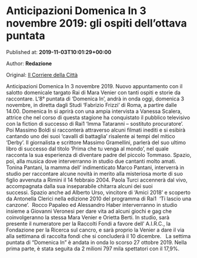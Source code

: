 
# Anticipazioni Domenica In 3 novembre 2019: gli ospiti dell’ottava puntata

Published at: **2019-11-03T10:01:29+00:00**

Author: **Redazione**

Original: [Il Corriere della Città](https://www.ilcorrieredellacitta.com/news/spettacolo/anticipazioni-domenica-in-3-novembre-2019-gli-ospiti-dellottava-puntata.html)

Anticipazioni Domenica In 3 novembre 2019. Nuovo appuntamento con il salotto domenicale targato Rai di Mara Venier con tanti ospiti e storie da raccontare. L’8° puntata di ‘Domenica In’, andrà in onda oggi, domenica 3 novembre, in diretta dagli Studi ‘Fabrizio Frizzi’ di Roma, a partire dalle 14.00.
Domenica In si aprirà con una ampia intervista a Vanessa Scalera, attrice che nel corso di questa stagione ha conquistato il pubblico televisivo con la fiction di successo di Rai1 ‘Imma Tataranni – sostituto procuratore’.
Poi Massimo Boldi si racconterà attraverso alcuni filmati inediti e si esibirà cantando uno dei suoi ‘cavalli di battaglia’ risalente ai tempi del mitico ‘Derby’.
Il giornalista e scrittore Massimo Gramellini, parlerà del suo ultimo libro di successo dal titolo ‘Prima che tu venga al mondo’, nel quale racconta la sua esperienza di diventare padre del piccolo Tommaso. Spazio, poi, alla musica dove interverranno in studio due cantanti molto amati.
Tonina Pantani, la mamma dell’ indimenticato Marco Pantani, interverrà in studio per raccontare alcune novità in merito alla misteriosa morte di suo figlio avvenuta a Rimini il 14 febbraio 2004.
Paola Turci accennerà dal vivo, accompagnata dalla sua inseparabile chitarra alcuni dei suoi successi. Spazio anche ad Alberto Urso, vincitore di ‘Amici 2018’ e scoperto da Antonella Clerici nella edizione 2010 del programma di Rai1  ‘Ti lascio una canzone’. 
Rocco Papaleo ed Alessandro Haber interverranno in studio insieme a Giovanni Veronesi per dare vita ad alcuni giochi e gag che coinvolgeranno la stessa Mara Venier e Orietta Berti. In studio, sarà presente il numeratore per la Raccolti Fondi a favore dell’ A.I.R.C., la Fondazione per la Ricerca sul cancro, e sarà proprio la Venier a dare il via alla settimana di raccolta fondi che si concluderà il 10 dicembre.  
La settima puntata di “Domenica In” è andata in onda lo scorso 27 ottobre 2019. Nella prima parte, è stata seguita da 2 milioni 797 mila spettatori con il 17,9%. 
